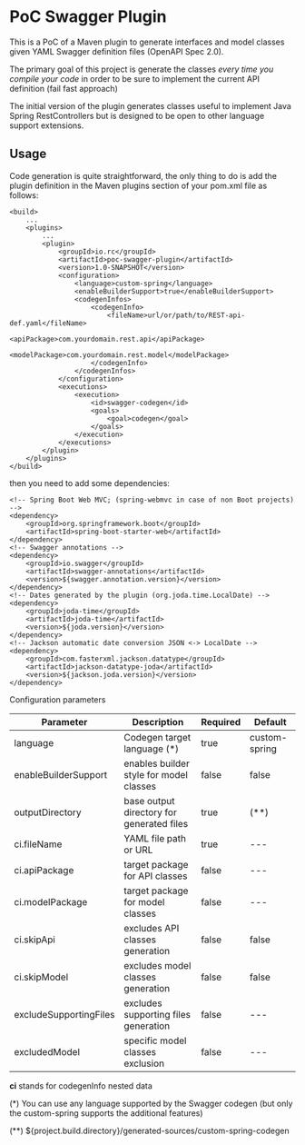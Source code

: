 PoC Swagger Plugin
=============

This is a PoC of a Maven plugin to generate interfaces and model classes given YAML Swagger definition files (OpenAPI Spec 2.0).

The primary goal of this project is generate the classes *every time you compile your code* in order to be sure to implement the current API definition (fail fast approach) 

The initial version of the plugin generates classes useful to implement Java Spring RestControllers but is designed to be open to other language support extensions.



Usage
-----

Code generation is quite straightforward, the only thing to do is add the plugin definition in the Maven plugins section of your pom.xml file as follows:

    <build>
        ...
        <plugins>
            ...
            <plugin>
                <groupId>io.rc</groupId>
                <artifactId>poc-swagger-plugin</artifactId>
                <version>1.0-SNAPSHOT</version>
                <configuration>
                    <language>custom-spring</language>
                    <enableBuilderSupport>true</enableBuilderSupport>
                    <codegenInfos>
                        <codegenInfo>
                            <fileName>url/or/path/to/REST-api-def.yaml</fileName>
                            <apiPackage>com.yourdomain.rest.api</apiPackage>
                            <modelPackage>com.yourdomain.rest.model</modelPackage>
                        </codegenInfo>
                    </codegenInfos>
                </configuration>
                <executions>
                    <execution>
                        <id>swagger-codegen</id>
                        <goals>
                            <goal>codegen</goal>
                        </goals>
                    </execution>
                </executions>
            </plugin>
        </plugins>
    </build>

then you need to add some dependencies:

    <!-- Spring Boot Web MVC; (spring-webmvc in case of non Boot projects) -->
	<dependency>
		<groupId>org.springframework.boot</groupId>
		<artifactId>spring-boot-starter-web</artifactId>
	</dependency>
    <!-- Swagger annotations -->
	<dependency>
		<groupId>io.swagger</groupId>
		<artifactId>swagger-annotations</artifactId>
		<version>${swagger.annotation.version}</version>
	</dependency>
    <!-- Dates generated by the plugin (org.joda.time.LocalDate) -->
    <dependency>
		<groupId>joda-time</groupId>
		<artifactId>joda-time</artifactId>
		<version>${joda.version}</version>
	</dependency>
	<!-- Jackson automatic date conversion JSON <-> LocalDate -->
	<dependency>
		<groupId>com.fasterxml.jackson.datatype</groupId>
		<artifactId>jackson-datatype-joda</artifactId>
		<version>${jackson.joda.version}</version>
	</dependency>


Configuration parameters

| Parameter              | Description                                                       | Required  | Default |
| ---                    | ---                                                               | ---       | --- |
| language               | Codegen target language (*)                                       | true      | custom-spring |
| enableBuilderSupport   | enables builder style for model classes                           | false     | false |
| outputDirectory        | base output directory for generated files                         | true      | (**) |
| ci.fileName            | YAML file path or URL                                             | true      | --- |
| ci.apiPackage          | target package for API classes                                    | false     | --- |
| ci.modelPackage        | target package for model classes                                  | false     | --- |
| ci.skipApi             | excludes API classes generation                                   | false     | false |
| ci.skipModel           | excludes model classes generation                                 | false     | false |
| excludeSupportingFiles | excludes supporting files generation                              | false     | --- |
| excludedModel          | specific model classes exclusion                                  | false     | --- |

**ci** stands for codegenInfo nested data 

(*) You can use any language supported by the Swagger codegen (but only the custom-spring supports the additional features) 

(**) ${project.build.directory}/generated-sources/custom-spring-codegen




